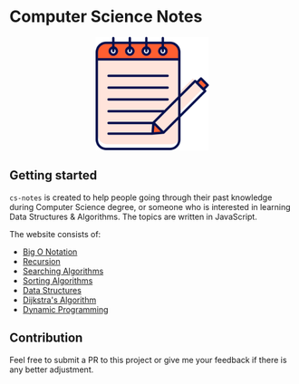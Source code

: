 # Computer Science Notes

<p align="center">
  <a href="https://www.bntnam.com/cs-notes/">
    <img src="./_media/note.png" alt="note image" width="200px" />
  </a>
</p>

## Getting started

`cs-notes` is created to help people going through their past knowledge during Computer Science degree, or someone who is interested in learning Data Structures & Algorithms. The topics are written in JavaScript.

The website consists of:

- [Big O Notation](js/bigONotation/timeComplexity)
- [Recursion](js/recursion/recursion)
- [Searching Algorithms](js/searchingAlgorithms/linearSearch/linearSearch)
- [Sorting Algorithms](js/sortingAlgorithms/bubbleSort/bubbleSort)
- [Data Structures](js/dataStructures/singlyLinkedList/singlyLinkedList)
- [Dijkstra's Algorithm](js/dijkstraAlgorithm/dijkstraAlgorithm.md)
- [Dynamic Programming](js/dynamicProgramming/dynamicProgramming.md)

## Contribution

Feel free to submit a PR to this project or give me your feedback if there is any better adjustment.
